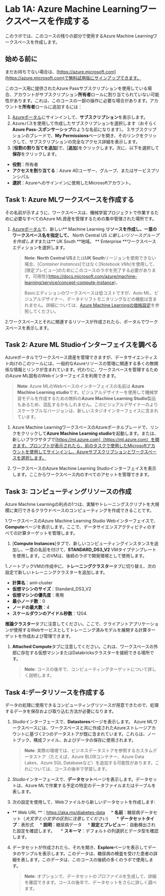 # Lab 1A: Azure Machine Learningワークスペースを作成する

このラボでは、このコースの残りの部分で使用するAzure Machine Learningワークスペースを作成します。

## 始める前に

まだお持ちでない場合は、[https://azure.microsoft.com](https://azure.microsoft.com)で無料試用版にサインアップできます。

このコース用に提供されたAzure Passサブスクリプションを使用している場合、アカウントがサブスクリプション**所有者**ロールに割り当てられていない可能性があります。これは、このコースの一部の操作に必要な場合があります。アカウントを**所有者**ロールに追加するには：

1. [Azureポータル](https://portal.azure.com)にサインインして、**サブスクリプション**を表示します。
2. Azureパスを使用して作成したサブスクリプションを選択します（おそらく**Azure Pass-スポンサーシップ**のような名前になります）。
3.サブスクリプションのブレードで、**My Permissions**ページを開き、そのリンクをクリックして、サブスクリプションの完全なアクセス詳細を表示します。
4. [**役割の割り当てを追加**]で、[**追加**]をクリックします。次に、以下を選択して**保存**をクリックします。

- **役割**：所有者
- **アクセスを割り当てる**：Azure ADユーザー、グループ、またはサービスプリンシパル
- **選択**：Azureへのサインインに使用したMicrosoftアカウント。




## Task 1: Azure MLワークスペースを作成する

その名前が示すように、ワークスペースは、機械学習プロジェクトで作業するために必要なすべてのAzure ML資産を管理するための集中管理された場所です。

1. [Azureポータル](https://portal.azure.com)で、新しい** Machine Learning **リソースを作成し、一意のワークスペース名を指定して、** North Central US *に新しいリソースグループを作成します*または** UK South **地域。 ** Enterprise **ワークスペースエディションを選択します。


   > **Note**: **North Central US**または**UK South**リージョンを使用できない場合、[*Container Instances*]ではなく[*Notebook VMs*]を使用して、[限定プレビュー]のためにこのコースのラボを完了する必要があります。可用性](https://docs.microsoft.com/azure/machine-learning/service/concept-compute-instance)。
   >
   > Basicエディションのワークスペースは低コストですが、Auto ML、ビジュアルデザイナー、データドリフトモニタリングなどの機能は含まれません。詳細については、[Azure Machine Learningの価格設定](https://azure.microsoft.com/en-us/pricing/details/machine-learning/)を参照してください。

2.ワークスペースとそれに関連するリソースが作成されたら、ポータルでワークスペースを表示します。

## Task 2: Azure ML Studioインターフェイスを調べる

Azureポータルでワークスペース資産を管理できますが、データサイエンティスト向けのこのツールには、一般的なAzureリソースの管理に関連する多くの無関係な情報とリンクが含まれています。代わりに、ワークスペースを管理するためのAzure ML固有のWebインターフェイスを利用できます。

> **Note**: Azure MLのWebベースのインターフェイスの名前は **Azure Machine Learning studio**です。ビジュアルデザイナーを使用して機械学習モデルを作成するための無料の**Azure Machine Learning Studio**製品もあるため、混乱するかもしれません。このビジュアルデザイナーのよりスケーラブルなバージョンは、新しいスタジオインターフェイスに含まれています。

1. Azure Machine LearningワークスペースのAzureポータルブレードで、リンクをクリックして**Azure Machine Learning studio**を起動します。または、新しいブラウザタブで[https://ml.azure.com]（https://ml.azure.com）を開きます。プロンプトが表示されたら、前のタスクで使用したMicrosoftアカウントを使用してサインインし、Azureサブスクリプションとワークスペースを選択します。

1. ワークスペースのAzure Machine Learning Studioインターフェイスを表示します。ここからワークスペース内のすべてのアセットを管理できます。

## Task 3: コンピューティングリソースの作成

Azure Machine Learningの利点の1つは、実験やトレーニングスクリプトを大規模に実行できるクラウドベースのコンピューティングを作成できることです。


1.ワークスペースのAzure Machine Learning Studio Webインターフェイスで、**Compute**ページを表示します。ここで、データサイエンスアクティビティのすべての計算ターゲットを管理します。
1. [**Compute Instances**]タブで、新しいコンピューティングインスタンスを追加し、一意の名前を付けて、**STANDARD_DS3_V2** VMタイプテンプレートを使用します。このVMは、後続のラボで開発環境として使用します。

1.ノートブックVMの作成中に、**トレーニングクラスター**タブに切り替え、次の設定で新しいトレーニングクラスターを追加します。
* **計算名**：aml-cluster
* **仮想マシンのサイズ**：Standard_DS3_V2
* **仮想マシンの優先度**：専用
* **最小ノード数**：0
* **ノードの最大数**：4
* **スケールダウンのアイドル秒数**：1204.

**推論クラスター**タブに注意してください。ここで、クライアントアプリケーションが使用するWebサービスとしてトレーニング済みモデルを展開する計算ターゲットを作成および管理できます。

1. **Attached Compute**タブに注意してください。これは、ワークスペースの外部に存在する仮想マシンまたはDatabricksクラスターを接続できる場所です。


    > **Note**: コースの後半で、コンピューティングターゲットについて詳しく説明します。

## Task 4:データリソースを作成する

データの処理に使用できるコンピューティングリソースが用意できたので、処理するデータを保存および取り込む方法が必要になります。

1. *Studio*インターフェースで、**Datastores**ページを表示します。 Azure MLワークスペースには、ワークスペースと共に作成されたAzureストレージアカウントに基づく2つのデータストアが既に含まれています。これらは、ノートブック、構成ファイル、およびデータの保存に使用されます。

   > **Note**: 実際の環境では、ビジネスデータストアを参照するカスタムデータストア（たとえば、Azure BLOBコンテナー、Azure Data Lakes、Azure SQL Databaseなど）を追加する可能性があります。これについては、コースの後半で学習します。

2. *Studio*インターフェースで、**データセット**ページを表示します。データセットは、Azure MLで作業する予定の特定のデータファイルまたはテーブルを表します。

3. 次の設定を使用して、Webファイルから新しいデータセットを作成します:
* ** Web URL **：https://aka.ms/diabetes-data
    * **名前**：糖尿病データセット（*大文字と小文字の区別に注意してください*）
    * **データセットタイプ**：表形式
    * **説明**：糖尿病データ
    * **設定とプレビュー**：自動検出された設定を確認します。
    * **スキーマ**：デフォルトの列選択とデータ型を確認します。

4. データセットが作成されたら、それを開き、**Explore**ページを表示してデータのサンプルを表示します。このデータは、糖尿病の検査を受けた患者の詳細を表します。このデータは、このコースの後続の多くのラボで使用します。

    > **Note**: オプションで、データセットの*プロファイル*を生成して、詳細を確認できます。コースの後半で、データセットをさらに詳しく調べます。

